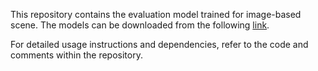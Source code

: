 This repository contains the evaluation model trained for image-based scene. The models can be downloaded from the following [link](https://livejohnshopkins-my.sharepoint.com/:f:/g/personal/jwu220_jh_edu/EvRERqH7tU5AjdlUcXDzobcBVA7vr6gwtpPQv8s_7R_oYQ?e=3Ji9Ej).

For detailed usage instructions and dependencies, refer to the code and comments within the repository.
